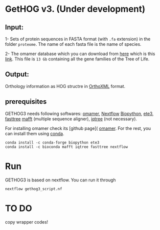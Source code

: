 GetHOG v3. (Under development)
======



## Input: 

1- Sets of protein sequences in FASTA format (with `.fa` extension) in the folder `proteome`. The name of each fasta file is the name of species.

2- The omamer database which you can download from [here](https://omabrowser.org/oma/current/) which is this [link](https://omabrowser.org/All/LUCA.h5). 
This file is `13 Gb` containing all the gene families of the Tree of Life. 

## Output:
Orthology information  as HOG structre in [OrthoXML](https://orthoxml.org/) format.



## prerequisites

GETHOG3 needs following softwares:  [omamer](https://github.com/DessimozLab/omamer),  [Nextflow](https://nextflow.io/)
[Biopython](https://github.com/biopython/biopython),  [ete3](http://etetoolkit.org), [fasttree](http://www.microbesonline.org/fasttree/)
 [mafft](http://mafft.cbrc.jp/alignment/software/) (multiple sequence aligner),
[iqtree](http://www.iqtree.org/)  (not necessary). 

For installing omamer check its [github page]( [omamer](https://github.com/DessimozLab/omamer). For the rest, you can install them using [conda](https://docs.conda.io/en/latest/miniconda.html).

```
conda install -c conda-forge biopython ete3 
conda install -c bioconda mafft iqtree fasttree nextflow
```


# Run

GETHOG3 is based on nextflow. You can run it through

```
nextflow gethog3_script.nf
```

# TO DO
copy wrapper codes! 


